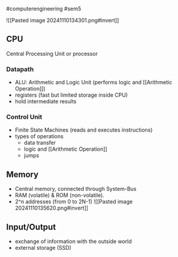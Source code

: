 #computerengineering #sem5 

![[Pasted image 20241110134301.png#invert]]
## CPU
Central Processing Unit or processor
### Datapath
- ALU: Arithmetic and Logic Unit (performs logic and [[Arithmetic Operation]])
- registers (fast but limited storage inside CPU)
- hold intermediate results
### Control Unit
- Finite State Machines (reads and executes instructions)
- types of operations
	- data transfer
	- logic and [[Arithmetic Operation]]
	- jumps
## Memory
- Central memory, connected through System-Bus
- RAM (volatile) & ROM (non-volatile).
- 2^n addresses (from 0 to 2N-1)
![[Pasted image 20241110135620.png#invert]]
## Input/Output
- exchange of information with the outside world
- external storage (SSD)